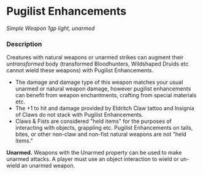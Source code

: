 # Pugilist Enhancements
*Simple Weapon*
*1gp*
*light, unarmed*

### Description
Creatures with natural weapons or unarmed strikes can augment their *untransformed* body (transformed Bloodhunters, Wildshaped Druids etc cannot wield these weapons) with Pugilist Enhancements.

- The damage and damage type of this weapon matches your usual unarmed or natural weapon damage, however pugilist enhancements can benefit from weapon enchantments, crafting from special materials etc.
- The +1 to hit and damage provided by Eldritch Claw tattoo and Insignia of Claws do not stack with Pugilist Enhancements.
- Claws & Fists are considered "held items" for the purposes of interacting with objects, grappling etc. Pugilist Enhancements on tails, bites, or other non-claw and non-fist natural weapons are not "held items."

**Unarmed.** Weapons with the Unarmed property can be used to make unarmed attacks. A player must use an object interaction to wield or un-wield an unarmed weapon.
